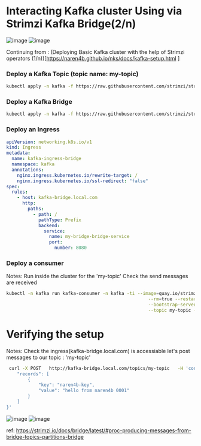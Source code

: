 # Interacting Kafka cluster Using via Strimzi Kafka Bridge(2/n)
![image](https://github.com/naren4b/nks/assets/3488520/fa8a559d-b85e-4ce4-947e-133ccd1c7dda)
![image](https://github.com/naren4b/nks/assets/3488520/00bde3f5-d946-41fb-abf8-8f9d8f91fdfd)


Continuing from : (Deploying Basic Kafka cluster with the help of Strimzi operators (1/n))[https://naren4b.github.io/nks/docs/kafka-setup.html ]

### Deploy a Kafka Topic (topic name: my-topic)
```bash
kubectl apply -n kafka -f https://raw.githubusercontent.com/strimzi/strimzi-kafka-operator/main/examples/topic/kafka-topic.yaml
```

### Deploy a Kafka Bridge
```bash
kubectl apply -n kafka -f https://raw.githubusercontent.com/strimzi/strimzi-kafka-operator/main/examples/bridge/kafka-bridge.yaml
```
### Deploy an Ingress 
```yaml
apiVersion: networking.k8s.io/v1
kind: Ingress
metadata:
  name: kafka-ingress-bridge
  namespace: kafka
  annotations:
    nginx.ingress.kubernetes.io/rewrite-target: /
    nginx.ingress.kubernetes.io/ssl-redirect: "false"
spec:
  rules:
    - host: kafka-bridge.local.com
      http:
        paths:
          - path: /
            pathType: Prefix
            backend:
              service:
                name: my-bridge-bridge-service
                port:
                  number: 8080
```
### Deploy a consumer 
Notes: Run inside the cluster for the 'my-topic' Check the send messages are received 
```bash
kubectl -n kafka run kafka-consumer -n kafka -ti --image=quay.io/strimzi/kafka:0.39.0-kafka-3.6.1 \
                                                     --rm=true --restart=Never -- bin/kafka-console-consumer.sh \
                                                     --bootstrap-server my-cluster-kafka-bootstrap:9092 \
                                                     --topic my-topic --from-beginning

```
# Verifying the setup
Notes: Check the ingress(kafka-bridge.local.com) is accessiable 
let's post messages to our topic : 'my-topic'

```bash
 curl -X POST   http://kafka-bridge.local.com/topics/my-topic   -H 'content-type: application/vnd.kafka.json.v2+json'   -d '{
    "records": [
        {
            "key": "naren4b-key",
            "value": "hello from naren4b 0001"
        }
    ]
}'
```

![image](https://github.com/naren4b/nks/assets/3488520/b6b2fe5c-2886-4ae6-b849-c14d7ae0ec19)
![image](https://github.com/naren4b/nks/assets/3488520/0ac979cc-8640-4fe1-9649-1fa708c7e923)

ref: https://strimzi.io/docs/bridge/latest/#proc-producing-messages-from-bridge-topics-partitions-bridge

